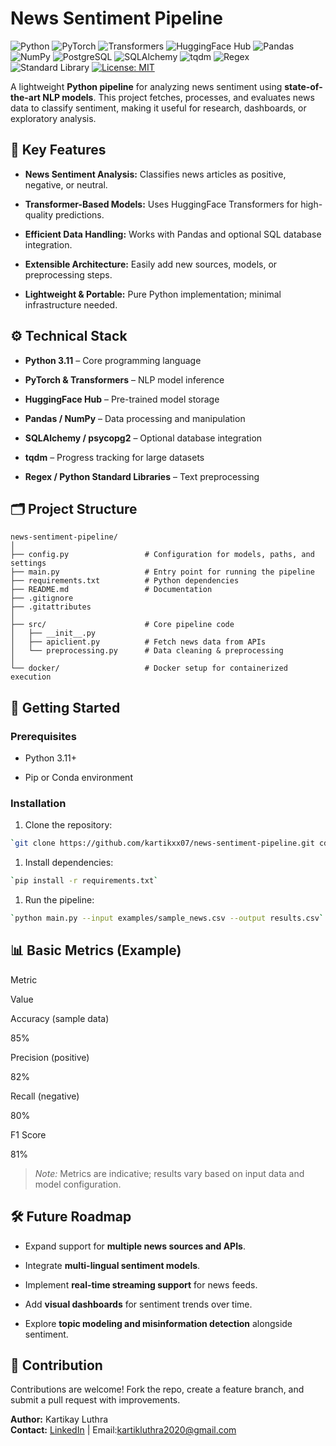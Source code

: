 # News Sentiment Pipeline
![Python](https://img.shields.io/badge/Python-3.11-blue?logo=python&logoColor=white)
![PyTorch](https://img.shields.io/badge/PyTorch-EE4C2C?logo=pytorch&logoColor=white)
![Transformers](https://img.shields.io/badge/Transformers-HuggingFace-yellow?logo=huggingface&logoColor=black)
![HuggingFace Hub](https://img.shields.io/badge/HuggingFace-Hub-yellow?logo=huggingface&logoColor=black)
![Pandas](https://img.shields.io/badge/Pandas-150458?logo=pandas&logoColor=white)
![NumPy](https://img.shields.io/badge/NumPy-013243?logo=numpy&logoColor=white)
![PostgreSQL](https://img.shields.io/badge/PostgreSQL-336791?logo=postgresql&logoColor=white)
![SQLAlchemy](https://img.shields.io/badge/SQLAlchemy-red?logo=databricks&logoColor=white)
![tqdm](https://img.shields.io/badge/tqdm-progress--bar-orange)
![Regex](https://img.shields.io/badge/Regex-regular--expressions-lightgrey)
![Standard Library](https://img.shields.io/badge/Python-Standard%20Library-blue)
[![License: MIT](https://img.shields.io/badge/License-MIT-green.svg)](https://opensource.org/licenses/MIT)

A lightweight **Python pipeline** for analyzing news sentiment using **state-of-the-art NLP models**. This project fetches, processes, and evaluates news data to classify sentiment, making it useful for research, dashboards, or exploratory analysis.

## 🔑 Key Features

-   **News Sentiment Analysis:** Classifies news articles as positive, negative, or neutral.
    
-   **Transformer-Based Models:** Uses HuggingFace Transformers for high-quality predictions.
    
-   **Efficient Data Handling:** Works with Pandas and optional SQL database integration.
    
-   **Extensible Architecture:** Easily add new sources, models, or preprocessing steps.
    
-   **Lightweight & Portable:** Pure Python implementation; minimal infrastructure needed.
    

## ⚙️ Technical Stack

-   **Python 3.11** – Core programming language
    
-   **PyTorch & Transformers** – NLP model inference
    
-   **HuggingFace Hub** – Pre-trained model storage
    
-   **Pandas / NumPy** – Data processing and manipulation
    
-   **SQLAlchemy / psycopg2** – Optional database integration
    
-   **tqdm** – Progress tracking for large datasets
    
-   **Regex / Python Standard Libraries** – Text preprocessing
    

## 🗂 Project Structure
```
news-sentiment-pipeline/
│
├── config.py                 # Configuration for models, paths, and settings
├── main.py                   # Entry point for running the pipeline
├── requirements.txt          # Python dependencies
├── README.md                 # Documentation
├── .gitignore
├── .gitattributes
│
├── src/                      # Core pipeline code
│   ├── __init__.py
│   ├── apiclient.py          # Fetch news data from APIs
│   └── preprocessing.py      # Data cleaning & preprocessing
│
└── docker/                   # Docker setup for containerized execution
```
## 🚀 Getting Started

### Prerequisites

-   Python 3.11+
    
-   Pip or Conda environment
    

### Installation

1.  Clone the repository:
    
``` bash
`git clone https://github.com/kartikxx07/news-sentiment-pipeline.git cd news-sentiment-pipeline`
```
1.  Install dependencies:
    
``` bash
`pip install -r requirements.txt`
```
1.  Run the pipeline:
    
```bash
`python main.py --input examples/sample_news.csv --output results.csv`
```

## 📊 Basic Metrics (Example)

Metric

Value

Accuracy (sample data)

85%

Precision (positive)

82%

Recall (negative)

80%

F1 Score

81%

> _Note:_ Metrics are indicative; results vary based on input data and model configuration.

## 🛠 Future Roadmap

-   Expand support for **multiple news sources and APIs**.
    
-   Integrate **multi-lingual sentiment models**.
    
-   Implement **real-time streaming support** for news feeds.
    
-   Add **visual dashboards** for sentiment trends over time.
    
-   Explore **topic modeling and misinformation detection** alongside sentiment.
    

## 🤝 Contribution

Contributions are welcome! Fork the repo, create a feature branch, and submit a pull request with improvements.

**Author:** Kartikay Luthra  
**Contact:** [LinkedIn](https://www.linkedin.com/in/kartikayluthra) | Email:kartikluthra2020@gmail.com
